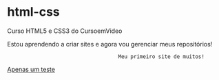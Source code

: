 # html-css
 Curso HTML5 e CSS3 do CursoemVideo

Estou aprendendo a criar sites e agora vou gerenciar meus repositórios!

                                        Meu primeiro site de muitos!
<a href='https://lipeaprendiz.github.io/html-css/desafios/desafio10/kimetsunoyaiba.html'>Apenas um teste</a>